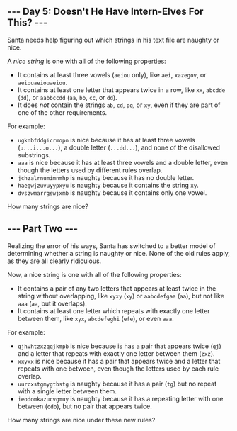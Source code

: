 \--- Day 5: Doesn't He Have Intern-Elves For This? ---
------------------------------------------------------

Santa needs help figuring out which strings in his text file are naughty or nice.

A _nice string_ is one with all of the following properties:

*   It contains at least three vowels (`aeiou` only), like `aei`, `xazegov`, or `aeiouaeiouaeiou`.
*   It contains at least one letter that appears twice in a row, like `xx`, `abcdde` (`dd`), or `aabbccdd` (`aa`, `bb`, `cc`, or `dd`).
*   It does _not_ contain the strings `ab`, `cd`, `pq`, or `xy`, even if they are part of one of the other requirements.

For example:

*   `ugknbfddgicrmopn` is nice because it has at least three vowels (`u...i...o...`), a double letter (`...dd...`), and none of the disallowed substrings.
*   `aaa` is nice because it has at least three vowels and a double letter, even though the letters used by different rules overlap.
*   `jchzalrnumimnmhp` is naughty because it has no double letter.
*   `haegwjzuvuyypxyu` is naughty because it contains the string `xy`.
*   `dvszwmarrgswjxmb` is naughty because it contains only one vowel.

How many strings are nice?


\--- Part Two ---
-----------------

Realizing the error of his ways, Santa has switched to a better model of determining whether a string is naughty or nice. None of the old rules apply, as they are all clearly ridiculous.

Now, a nice string is one with all of the following properties:

*   It contains a pair of any two letters that appears at least twice in the string without overlapping, like `xyxy` (`xy`) or `aabcdefgaa` (`aa`), but not like `aaa` (`aa`, but it overlaps).
*   It contains at least one letter which repeats with exactly one letter between them, like `xyx`, `abcdefeghi` (`efe`), or even `aaa`.

For example:

*   `qjhvhtzxzqqjkmpb` is nice because is has a pair that appears twice (`qj`) and a letter that repeats with exactly one letter between them (`zxz`).
*   `xxyxx` is nice because it has a pair that appears twice and a letter that repeats with one between, even though the letters used by each rule overlap.
*   `uurcxstgmygtbstg` is naughty because it has a pair (`tg`) but no repeat with a single letter between them.
*   `ieodomkazucvgmuy` is naughty because it has a repeating letter with one between (`odo`), but no pair that appears twice.

How many strings are nice under these new rules?
